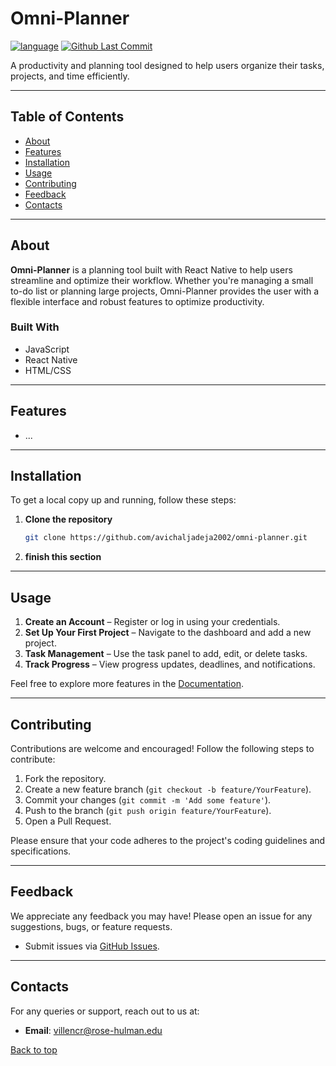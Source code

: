 # Omni-Planner
[![language](https://img.shields.io/badge/language-JS,_HTML,_CSS-239120)](https://developer.mozilla.org/en-US/docs/Web/JavaScript)
[![Github Last Commit](https://img.shields.io/github/last-commit/avichaljadeja2002/omni-planner)](#)

A productivity and planning tool designed to help users organize their tasks, projects, and time efficiently.

---

## Table of Contents
- [About](#about)
- [Features](#features)
- [Installation](#installation)
- [Usage](#usage)
- [Contributing](#contributing)
- [Feedback](#feedback)
- [Contacts](#contacts)

---

## About
**Omni-Planner** is a planning tool built with React Native to help users streamline and optimize their workflow. Whether you're managing a small to-do list or planning large projects, Omni-Planner provides the user with a flexible interface and robust features to optimize productivity.

### Built With
- JavaScript
- React Native
- HTML/CSS

---

## Features
- ...

---

## Installation
To get a local copy up and running, follow these steps:

1. **Clone the repository**
   ```bash
   git clone https://github.com/avichaljadeja2002/omni-planner.git
2. **finish this section**

---

## Usage
1. **Create an Account** – Register or log in using your credentials.
2. **Set Up Your First Project** – Navigate to the dashboard and add a new project.
3. **Task Management** – Use the task panel to add, edit, or delete tasks.
4. **Track Progress** – View progress updates, deadlines, and notifications.

Feel free to explore more features in the [Documentation](https://github.com/avichaljadeja2002/omni-planner/wiki).

---

## Contributing
Contributions are welcome and encouraged! Follow the following steps to contribute:

1. Fork the repository.
2. Create a new feature branch (`git checkout -b feature/YourFeature`).
3. Commit your changes (`git commit -m 'Add some feature'`).
4. Push to the branch (`git push origin feature/YourFeature`).
5. Open a Pull Request.

Please ensure that your code adheres to the project's coding guidelines and specifications.

---

## Feedback
We appreciate any feedback you may have! Please open an issue for any suggestions, bugs, or feature requests.

- Submit issues via [GitHub Issues](https://github.com/avichaljadeja2002/omni-planner/issues).

---

## Contacts
For any queries or support, reach out to us at:
- **Email**: [villencr@rose-hulman.edu](mailto:villencr@rose-hulman.edu)

[Back to top](#top)

